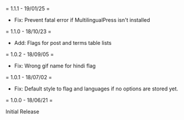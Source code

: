 = 1.1.1 - 19/01/25 =

* Fix: Prevent fatal error if MultilingualPress isn't installed

= 1.1.0 - 18/10/23 =

* Add: Flags for post and terms table lists

= 1.0.2 - 18/09/05 =

* Fix: Wrong gif name for hindi flag

= 1.0.1 - 18/07/02 =

* Fix: Default style to flag and languages if no options are stored yet.

= 1.0.0 - 18/06/21 =

Initial Release

